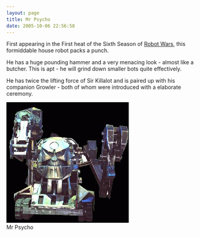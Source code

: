 ```yaml
---
layout: page
title: Mr Psycho
date: 2005-10-06 22:56:58
---
```

First appearing in the First heat of the Sixth Season of <a class="wiki" href="/wiki/robot_wars.html" title="The british robot smashing TV series.">Robot Wars</a>, this formiddable house robot packs a punch.

He has a huge pounding hammer and a very menacing look - almost like a butcher. This is apt - he will grind down smaller bots quite effectively.

He has twice the lifting force of Sir Killalot and is paired up with his companion Growler - both of whom were introduced with a elaborate ceremony.

<div style=" width:322px;"><img alt="Mr Psycho" class="img-responsive" src="/galleries/gallery-1-common-images/56-mrpsycho.gif" title="Mr Psycho"/> <div class="mini" style="width:320px;"> <div class="thumbcaption">Mr Psycho
</div></div></div>
